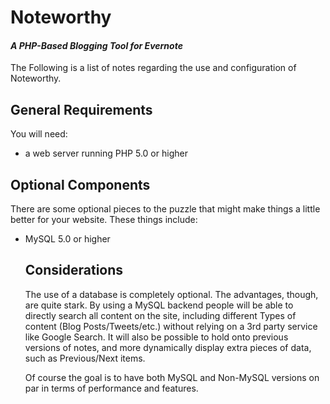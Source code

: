 <h1>Noteworthy</h1>
<h4><i>A PHP-Based Blogging Tool for Evernote</i></h4>

The Following is a list of notes regarding the use and configuration of Noteworthy.

<h2>General Requirements</h2>
You will need:
<ul>
	<li>a web server running PHP 5.0 or higher</li>
</ul>

<h2>Optional Components</h2>
There are some optional pieces to the puzzle that might make things a little better for your website. These things include:
<ul>
	<li>MySQL 5.0 or higher</li>
</li>

<h2>Considerations</h2>
The use of a database is completely optional. The advantages, though, are quite stark. By using a MySQL backend people will be able to directly search all content on the site, including different Types of content (Blog Posts/Tweets/etc.) without relying on a 3rd party service like Google Search. It will also be possible to hold onto previous versions of notes, and more dynamically display extra pieces of data, such as Previous/Next items.

Of course the goal is to have both MySQL and Non-MySQL versions on par in terms of performance and features.